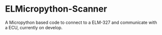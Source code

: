 # ELMicropython-Scanner
A Micropython based code to connect to a ELM-327 and communicate with a ECU, currently on develop.
